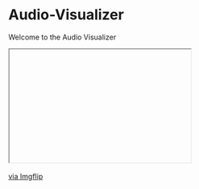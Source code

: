 # Audio-Visualizer

Welcome to the Audio Visualizer 

<iframe width="360" height="225" ![](3v6j7e.gif) /iframe>

<div style="width:360px;max-width:100%;"><div style="height:0;padding-bottom:62.5%;position:relative;"><iframe width="360" height="225" style="position:absolute;top:0;left:0;width:100%;height:100%;" frameBorder="0" src="https://imgflip.com/embed/3v6j7e"></iframe></div><p><a href="https://imgflip.com/gif/3v6j7e">via Imgflip</a></p></div>
